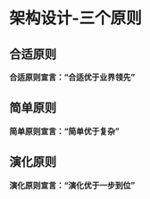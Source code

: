 # 架构设计-三个原则

## 合适原则
**合适原则宣言：“合适优于业界领先”**

## 简单原则
**简单原则宣言：“简单优于复杂”**

## 演化原则
**演化原则宣言：“演化优于一步到位”**